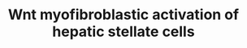---
annotations:
- id: PW:0000003
  parent: signaling pathway
  type: Pathway Ontology
  value: signaling pathway
- id: DOID:5082
  type: Disease Ontology
  value: liver cirrhosis
- id: CL:0000632
  parent: animal cell
  type: Cell Type Ontology
  value: hepatic stellate cell
authors:
- AARandCo
- Egonw
- MirellaKalafati
- Khanspers
- Eweitz
citedin:
- link: PMC7645421
  title: Unraveling the blood transcriptome after real-life exposure of Wistar-rats
    to PM2.5, PM1 and water-soluble metals in the ambient air (2020)
communities: []
description: This pathway is modeled after figure 5 from Kweon et al. The WNT signaling
  pathway activates Beta-catenin which inhibits serine and cysteine proteases. This
  inhibition  of these proteins increases MeCP2 stability and induces epigenetic repression
  of Ppar-y leading to hepatic stellate cell myofibroblastic activation causing liver
  fibrosis which can lead to liver cirrhosis.
last-edited: 2024-03-26
ndex: null
organisms:
- Rattus norvegicus
redirect_from:
- /index.php/Pathway:WP3649
- /instance/WP3649
- /instance/WP3649_r129294
revision: r129294
schema-jsonld:
- '@context': https://schema.org/
  '@id': https://wikipathways.github.io/pathways/WP3649.html
  '@type': Dataset
  creator:
    '@type': Organization
    name: WikiPathways
  description: This pathway is modeled after figure 5 from Kweon et al. The WNT signaling
    pathway activates Beta-catenin which inhibits serine and cysteine proteases. This
    inhibition  of these proteins increases MeCP2 stability and induces epigenetic
    repression of Ppar-y leading to hepatic stellate cell myofibroblastic activation
    causing liver fibrosis which can lead to liver cirrhosis.
  keywords:
  - Beta-Catenin
  - DPI
  - Leupeptin
  - MeCP2
  - Ppar-y
  - Wnt-3a
  license: CC0
  name: Wnt myofibroblastic activation of hepatic stellate cells
seo: CreativeWork
title: Wnt myofibroblastic activation of hepatic stellate cells
wpid: WP3649
---